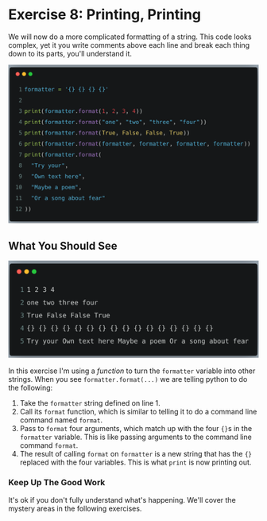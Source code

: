 # Exercise 8: Printing, Printing

We will now do a more complicated formatting of a string. This code looks complex, yet
it you write comments above each line and break each thing down to its parts, you'll
understand it.

![ex08.png](../assets/ex08/ex08.png)

## What You Should See

![bash08.png](../assets/ex08/bash08.png)

In this exercise I'm using a _function_ to turn the `formatter` variable into other strings.
When you see `formatter.format(...)` we are telling python to do the following:

1. Take the `formatter` string defined on line 1.
2. Call its `format` function, which is similar to telling it to do a command line command named `format`.
3. Pass to `format` four arguments, which match up with the four `{}`s in the `formatter` variable. This is like passing arguments to the command line command `format`.
4. The result of calling `format` on `formatter` is a new string that has the `{}` replaced with the four variables. This is what `print` is now printing out.

### Keep Up The Good Work

It's ok if you don't fully understand what's happening. We'll cover the mystery areas in the following exercises.